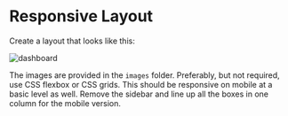 # Responsive Layout

Create a layout that looks like this:

![dashboard](blob/master/interview_fe/q2/dashboard.png)

The images are provided in the `images` folder. Preferably, but not required, use CSS flexbox or CSS grids. This should be responsive on mobile at a basic level as well. Remove the sidebar and line up all the boxes in one column for the mobile version.
